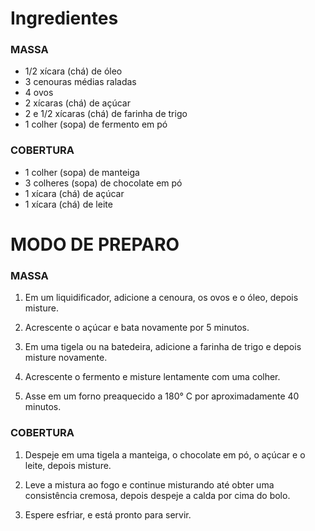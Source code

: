 # Ingredientes

### MASSA
- 1/2 xícara (chá) de óleo
- 3 cenouras médias raladas
- 4 ovos
- 2 xícaras (chá) de açúcar
- 2 e 1/2 xícaras (chá) de farinha de trigo
- 1 colher (sopa) de fermento em pó
### COBERTURA
- 1 colher (sopa) de manteiga
- 3 colheres (sopa) de chocolate em pó
- 1 xícara (chá) de açúcar
- 1 xícara (chá) de leite

# MODO DE PREPARO
  ### MASSA
1. Em um liquidificador, adicione a cenoura, os ovos e o óleo, depois misture.

2. Acrescente o açúcar e bata novamente por 5 minutos.

4. Em uma tigela ou na batedeira, adicione a farinha de trigo e depois misture novamente.

5. Acrescente o fermento e misture lentamente com uma colher.

6. Asse em um forno preaquecido a 180° C por aproximadamente 40 minutos.

### COBERTURA
1. Despeje em uma tigela a manteiga, o chocolate em pó, o açúcar e o leite, depois misture.

2. Leve a mistura ao fogo e continue misturando até obter uma consistência cremosa, depois despeje a calda por cima do bolo.

3. Espere esfriar, e está pronto para servir.